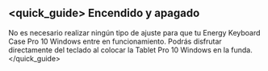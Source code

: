 ## <quick_guide> Encendido y apagado

No es necesario realizar ningún tipo de ajuste para que tu Energy Keyboard Case Pro 10 Windows entre en funcionamiento. Podrás disfrutar directamente del teclado al colocar la Tablet Pro 10 Windows en la funda.
</quick_guide>
